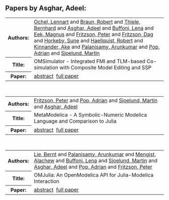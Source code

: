 <h2>Papers by Asghar, Adeel:</h2>
<!-- Begin papers -->
<table>
<tr><th>Authors:</th><td>
<a href="../authors/author_179.html">Ochel, Lennart</a> and 
<a href="../authors/author_028.html">Braun, Robert</a> and 
<a href="../authors/author_237.html">Thiele, Bernhard</a> and 
<a href="../authors/author_008.html">Asghar, Adeel</a> and 
<a href="../authors/author_034.html">Buffoni, Lena</a> and 
<a href="../authors/author_054.html">Eek, Magnus</a> and 
<a href="../authors/author_069.html">Fritzson, Peter</a> and 
<a href="../authors/author_068.html">Fritzson, Dag</a> and 
<a href="../authors/author_105.html">Horkeby, Sune</a> and 
<a href="../authors/author_088.html">Haellquist, Robert</a> and 
<a href="../authors/author_126.html">Kinnander, Ake</a> and 
<a href="../authors/author_185.html">Palanisamy, Arunkumar</a> and 
<a href="../authors/author_191.html">Pop, Adrian</a> and 
<a href="../authors/author_226.html">Sjoelund, Martin</a>
</td></tr>
<tr><th>Title:  </th><td>OMSimulator - Integrated FMI and TLM-based Co-simulation with Composite Model Editing and SSP</td></tr>
<tr><th>Paper:  </th><td><a href="../abstracts/Modelica2019abstract1C1.pdf">abstract</a>&nbsp;&nbsp;<a href="../papers/Modelica2019paper1C1.pdf">full paper</a></td></tr>
</table>
<br>
<table>
<tr><th>Authors:</th><td>
<a href="../authors/author_069.html">Fritzson, Peter</a> and 
<a href="../authors/author_191.html">Pop, Adrian</a> and 
<a href="../authors/author_226.html">Sjoelund, Martin</a> and 
<a href="../authors/author_008.html">Asghar, Adeel</a>
</td></tr>
<tr><th>Title:  </th><td>MetaModelica - A Symbolic-Numeric Modelica Language and Comparison to Julia</td></tr>
<tr><th>Paper:  </th><td><a href="../abstracts/Modelica2019abstract3B2.pdf">abstract</a>&nbsp;&nbsp;<a href="../papers/Modelica2019paper3B2.pdf">full paper</a></td></tr>
</table>
<br>
<table>
<tr><th>Authors:</th><td>
<a href="../authors/author_151.html">Lie, Bernt</a> and 
<a href="../authors/author_185.html">Palanisamy, Arunkumar</a> and 
<a href="../authors/author_162.html">Mengist, Alachew</a> and 
<a href="../authors/author_034.html">Buffoni, Lena</a> and 
<a href="../authors/author_226.html">Sjoelund, Martin</a> and 
<a href="../authors/author_008.html">Asghar, Adeel</a> and 
<a href="../authors/author_191.html">Pop, Adrian</a> and 
<a href="../authors/author_069.html">Fritzson, Peter</a>
</td></tr>
<tr><th>Title:  </th><td>OMJulia: An OpenModelica API for Julia-Modelica Interaction</td></tr>
<tr><th>Paper:  </th><td><a href="../abstracts/Modelica2019abstract6C2.pdf">abstract</a>&nbsp;&nbsp;<a href="../papers/Modelica2019paper6C2.pdf">full paper</a></td></tr>
</table>
<br>
<!-- End papers -->
